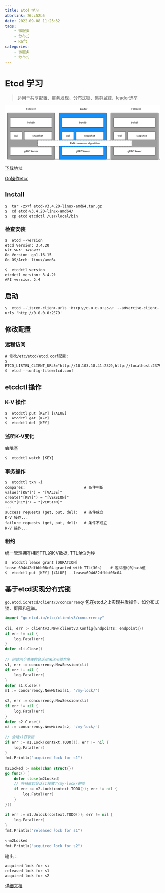 ```yaml
---
title: Etcd 学习
abbrlink: 26cc52b5
date: 2022-09-08 11:25:32
tags: 
    - 微服务
    - 分布式
    - Raft
categories: 
    - 微服务
    - 分布式
---
```


# Etcd 学习

> 适用于共享配置、服务发现、分布式锁、集群监控、leader选举

![](./Etcd-学习/architecture.png)

[下载地址](https://github.com/etcd-io/etcd/releases)

[Go操作etcd](https://www.liwenzhou.com/posts/Go/go_etcd/#autoid-1-5-0)


## Install

```shell
$  tar -zxvf etcd-v3.4.20-linux-amd64.tar.gz
$  cd etcd-v3.4.20-linux-amd64/ 
$  cp etcd etcdctl /usr/local/bin
```

### 检查安装

```shell
$  etcd --version
etcd Version: 3.4.20
Git SHA: 1e26823
Go Version: go1.16.15
Go OS/Arch: linux/amd64

$  etcdctl version
etcdctl version: 3.4.20
API version: 3.4
```

## 启动

```shell
$  etcd --listen-client-urls 'http://0.0.0.0:2379' --advertise-client-urls 'http://0.0.0.0:2379'
```

## 修改配置

### 远程访问

```shell
# 修改/etc/etcd/etcd.conf配置：
$  ETCD_LISTEN_CLIENT_URLS="http://10.103.18.41:2379,http://localhost:2379"
$  etcd --config-file=etcd.conf
```

## etcdctl 操作

### K-V 操作

```shell
$  etcdctl put [KEY] [VALUE]
$  etcdctl get [KEY]
$  etcdctl del [KEY]
```

### 监听K-V变化

会阻塞

```shell
$  etcdctl watch [KEY]
```

### 事务操作

```shell
$  etcdctl txn -i
compares:                           # 条件判断
value("[KEY]") = "[VALUE]"
create("[KEY]") = "[VERSION]"
mod("[KEY]") = "[VERSION]"
...
success requests (get, put, del):   # 条件成立
K-V 操作...
failure requests (get, put, del):   # 条件不成立
K-V 操作...
```

### 租约 

统一管理拥有相同TTL的K-V数据, TTL单位为秒

```shell
$  etcdctl lease grant [DURATION]
lease 694d82dfbbb06c04 granted with TTL(30s)    # 返回租约的hash值
$  etcdctl put [KEY] [VALUE] --lease=694d82dfbbb06c04
```

## 基于etcd实现分布式锁

`go.etcd.io/etcd/clientv3/concurrency` 包在etcd之上实现并发操作，如分布式锁、屏障和选举。

```go
import "go.etcd.io/etcd/clientv3/concurrency"

cli, err := clientv3.New(clientv3.Config{Endpoints: endpoints})
if err != nil {
    log.Fatal(err)
}
defer cli.Close()

// 创建两个单独的会话用来演示锁竞争
s1, err := concurrency.NewSession(cli)
if err != nil {
    log.Fatal(err)
}
defer s1.Close()
m1 := concurrency.NewMutex(s1, "/my-lock/")

s2, err := concurrency.NewSession(cli)
if err != nil {
    log.Fatal(err)
}
defer s2.Close()
m2 := concurrency.NewMutex(s2, "/my-lock/")

// 会话s1获取锁
if err := m1.Lock(context.TODO()); err != nil {
    log.Fatal(err)
}
fmt.Println("acquired lock for s1")

m2Locked := make(chan struct{})
go func() {
    defer close(m2Locked)
    // 等待直到会话s1释放了/my-lock/的锁
    if err := m2.Lock(context.TODO()); err != nil {
        log.Fatal(err)
    }
}()

if err := m1.Unlock(context.TODO()); err != nil {
    log.Fatal(err)
}
fmt.Println("released lock for s1")

<-m2Locked
fmt.Println("acquired lock for s2")
```

输出：

```shell
acquired lock for s1
released lock for s1
acquired lock for s2
```

[详细文档](https://pkg.go.dev/go.etcd.io/etcd/clientv3/concurrency)
